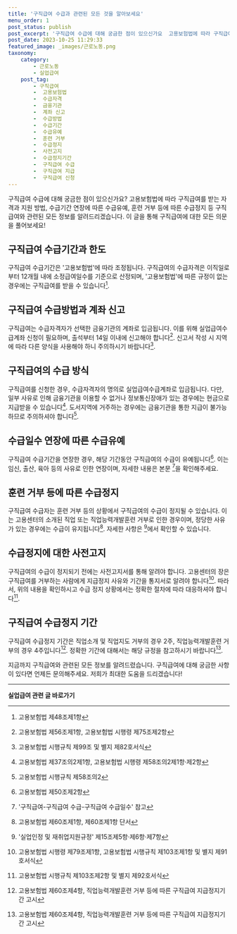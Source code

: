```yaml
---
title: '구직급여 수급과 관련된 모든 것을 알아보세요'
menu_order: 1
post_status: publish
post_excerpt: '구직급여 수급에 대해 궁금한 점이 있으신가요  고용보험법에 따라 구직급여를 받는 자격과 지원 방법, 수급기간 연장에 따른 수급유예, 훈련 거부 등에 따른 수급정지 등 구직급여와 관련된 모든 정보를 알려드리겠습니다. 이 글을 통해 구직급여에 대한 모든 의문을 풀어보세요 '
post_date: 2023-10-25 11:29:33
featured_image: _images/근로노동.png
taxonomy:
    category:
        - 근로노동
        - 실업급여
    post_tag:
        - 구직급여
        -  고용보험법
        -  수급자격
        -  금융기관
        -  계좌 신고
        -  수급방법
        -  수급기간
        -  수급유예
        -  훈련 거부
        -  수급정지
        -  사전고지
        -  수급정지기간
        -  구직급여 수급
        -  구직급여 지급
        -  구직급여 신청
---
```



구직급여 수급에 대해 궁금한 점이 있으신가요? 고용보험법에 따라 구직급여를 받는 자격과 지원 방법, 수급기간 연장에 따른 수급유예, 훈련 거부 등에 따른 수급정지 등 구직급여와 관련된 모든 정보를 알려드리겠습니다. 이 글을 통해 구직급여에 대한 모든 의문을 풀어보세요!

## 구직급여 수급기간과 한도

구직급여 수급기간은 '고용보험법'에 따라 조정됩니다. 구직급여의 수급자격은 이직일로부터 12개월 내에 소정급여일수를 기준으로 산정되며, '고용보험법'에 따른 규정이 없는 경우에는 구직급여를 받을 수 있습니다[^1].

## 구직급여 수급방법과 계좌 신고

구직급여는 수급자격자가 선택한 금융기관의 계좌로 입금됩니다. 이를 위해 실업급여수급계좌 신청이 필요하며, 출석부터 14일 이내에 신고해야 합니다[^2]. 신고서 작성 시 지역에 따라 다른 양식을 사용해야 하니 주의하시기 바랍니다[^3].

## 구직급여의 수급 방식

구직급여를 신청한 경우, 수급자격자의 명의로 실업급여수급계좌로 입금됩니다. 다만, 일부 사유로 인해 금융기관을 이용할 수 없거나 정보통신장애가 있는 경우에는 현금으로 지급받을 수 있습니다[^4]. 도서지역에 거주하는 경우에는 금융기관을 통한 지급이 불가능하므로 주의하셔야 합니다[^5].

## 수급일수 연장에 따른 수급유예

구직급여 수급기간을 연장한 경우, 해당 기간동안 구직급여의 수급이 유예됩니다[^6]. 이는 임신, 출산, 육아 등의 사유로 인한 연장이며, 자세한 내용은 본문 [^7]을 확인해주세요.

## 훈련 거부 등에 따른 수급정지

구직급여 수급자는 훈련 거부 등의 상황에서 구직급여의 수급이 정지될 수 있습니다. 이는 고용센터의 소개된 직업 또는 직업능력개발훈련 거부로 인한 경우이며, 정당한 사유가 있는 경우에는 수급이 유지됩니다[^8]. 자세한 사항은 [^9]에서 확인할 수 있습니다.

## 수급정지에 대한 사전고지

구직급여의 수급이 정지되기 전에는 사전고지서를 통해 알려야 합니다. 고용센터의 장은 구직급여를 거부하는 사람에게 지급정지 사유와 기간을 통지서로 알려야 합니다[^10]. 따라서, 위의 내용을 확인하시고 수급 정지 상황에서는 정확한 절차에 따라 대응하셔야 합니다[^11].

## 구직급여 수급정지 기간

구직급여 수급정지 기간은 직업소개 및 직업지도 거부의 경우 2주, 직업능력개발훈련 거부의 경우 4주입니다[^12]. 정확한 기간에 대해서는 해당 규정을 참고하시기 바랍니다[^13].

지금까지 구직급여와 관련된 모든 정보를 알려드렸습니다. 구직급여에 대해 궁금한 사항이 있다면 언제든 문의해주세요. 저희가 최대한 도움을 드리겠습니다!

[^1]: 고용보험법 제48조제1항
[^2]: 고용보험법 제56조제1항, 고용보험법 시행령 제75조제2항
[^3]: 고용보험법 시행규칙 제99조 및 별지 제82호서식
[^4]: 고용보험법 제37조의2제1항, 고용보험법 시행령 제58조의2제1항·제2항
[^5]: 고용보험법 시행규칙 제58조의2
[^6]: 고용보험법 제50조제2항
[^7]: '구직급여-구직급여 수급-구직급여 수급일수' 참고
[^8]: 고용보험법 제60조제1항, 제60조제1항 단서
[^9]: '실업인정 및 재취업지원규정' 제15조제5항·제6항·제7항
[^10]: 고용보험법 시행령 제79조제1항, 고용보험법 시행규칙 제103조제1항 및 별지 제91호서식
[^11]: 고용보험법 시행규칙 제103조제2항 및 별지 제92호서식
[^12]: 고용보험법 제60조제4항, 직업능력개발훈련 거부 등에 따른 구직급여 지급정지기간 고시
[^13]: 고용보험법 제60조제4항, 직업능력개발훈련 거부 등에 따른 구직급여 지급정지기간 고시
<!-- wp:separator -->
<hr class="wp-block-separator has-alpha-channel-opacity"/>
<!-- /wp:separator -->

<!-- wp:group {"backgroundColor":"base","layout":{"type":"constrained"}} -->
<div class="wp-block-group has-base-background-color has-background"><!-- wp:paragraph {"align":"center","fontSize":"medium"} -->
<p class="has-text-align-center has-large-font-size"><strong>실업급여 관련 글 바로가기</strong></p>
<!-- /wp:paragraph -->


<!-- wp:latest-posts
{"categories":[{"id":10977,"count":19,"description":"","link":"https://uknowlaw.com/category/%ec%8b%a4%ec%97%85%ea%b8%89%ec%97%ac/","name":"실업급여","slug":"실업급여","taxonomy":"category","parent":0,"meta":[],"_links":{"self":[{"href":"https://uknowlaw.com/wp-json/wp/v2/categories/10977"}],"collection":[{"href":"https://uknowlaw.com/wp-json/wp/v2/categories"}],"about":[{"href":"https://uknowlaw.com/wp-json/wp/v2/taxonomies/category"}],"wp:post_type":[{"href":"https://uknowlaw.com/wp-json/wp/v2/posts?categories=10977"}],"curies":[{"name":"wp","href":"https://api.w.org/{rel}","templated":true}]}}]} /--></div>
<!-- /wp:group -->
